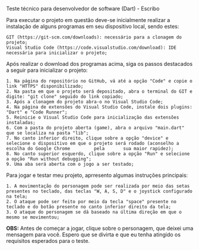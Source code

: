 

Teste técnico para desenvolvedor de software (Dart) - Escribo

Para executar o projeto em questão deve-se inicialmente realizar a instalação de alguns programas em seu dispositivo local, sendo estes:

    GIT (https://git-scm.com/downloads): necessário para a clonagem do projeto;
    Visual Studio Code (https://code.visualstudio.com/download): IDE necessária para inicializar o projeto;

Após realizar o download dos programas acima, siga os passos destacados a seguir para inicializar o projeto:

    1. Na página do repositório no GitHub, vá até a opção "Code" e copie o link "HTTPS" disponibilizado;
    2. Na pasta em que o projeto será depositado, abra o terminal do GIT e digite: "git clone" seguido do link copiado;
    3. Após a clonagem do projeto abra-o no Visual Studio Code;
    4. Na página de extensões do Visual Studio Code, instale dois plugins: "Dart" e "Code Runner";
    5. Reinicie o Visual Studio Code para inicialização das extensões instaladas;
    6. Com a pasta do projeto aberta (game), abra o arquivo "main.dart" que se localiza na pasta "lib";
    7. No canto inferior direito, clique sobre a opção "device" e selecione o dispositivo em que o projeto será rodado (aconselho a escolha do Google Chrome         pela       sua maior rapidez);
    8. No canto superior esquerdo, clique sobre a opção "Run" e selecione a opção "Run without debugging";
    9. Uma aba será aberta com o jogo a ser testado;
   
Para jogar e testar meu projeto, aprresento algumas instruções principais:
    
    1. A movimentação do personagem pode ser realizada por meio das setas presentes no teclado, das teclas "W, A, S, D" e o joystick configurado na tela;
    2. O ataque pode ser feito por meio da tecla "space" presente no teclado e do botão presente no canto inferior direito da tela;
    3. O ataque do personagem se dá baseado na última direção em que o mesmo se movimentou;
    
**OBS:**
    Antes de começar a jogar, clique sobre o personagem, que deixei uma mensagem para você. Espero que se divirta e que eu tenha atingido os requisitos esperados para o teste.



